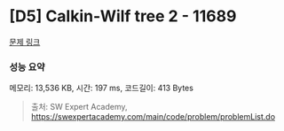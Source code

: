 # [D5] Calkin-Wilf tree 2 - 11689 

[문제 링크](https://swexpertacademy.com/main/code/problem/problemDetail.do?contestProbId=AXgZVRZKAtIDFASW) 

### 성능 요약

메모리: 13,536 KB, 시간: 197 ms, 코드길이: 413 Bytes



> 출처: SW Expert Academy, https://swexpertacademy.com/main/code/problem/problemList.do